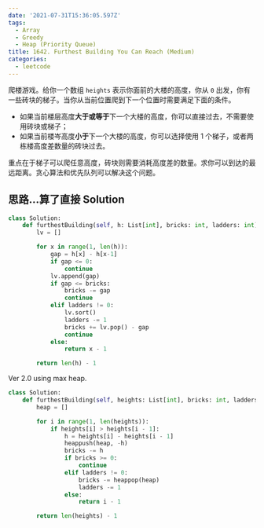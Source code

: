 ```yaml
---
date: '2021-07-31T15:36:05.597Z'
tags:
  - Array
  - Greedy
  - Heap (Priority Queue)
title: 1642. Furthest Building You Can Reach (Medium)
categories:
  - leetcode
---
```


爬楼游戏。给你一个数组 `heights` 表示你面前的大楼的高度，你从 `0` 出发，你有一些砖块的梯子。当你从当前位置爬到下一个位置时需要满足下面的条件。

- 如果当前楼层高度**大于或等于**下一个大楼的高度，你可以直接过去，不需要使用砖块或梯子；
- 如果当前楼岑高度**小于**下一个大楼的高度，你可以选择使用 1 个梯子，或者两栋楼高度差数量的砖块过去。

重点在于梯子可以爬任意高度，砖块则需要消耗高度差的数量。求你可以到达的最远距离。贪心算法和优先队列可以解决这个问题。

<!-- more -->

## 思路...算了直接 Solution

```python
class Solution:
    def furthestBuilding(self, h: List[int], bricks: int, ladders: int) -> int:
        lv = []

        for x in range(1, len(h)):
            gap = h[x] - h[x-1]
            if gap <= 0:
                continue
            lv.append(gap)
            if gap <= bricks:
                bricks -= gap
                continue
            elif ladders != 0:
                lv.sort()
                ladders -= 1
                bricks += lv.pop() - gap
                continue
            else:
                return x - 1

        return len(h) - 1
```

Ver 2.0 using max heap.

```python
class Solution:
    def furthestBuilding(self, heights: List[int], bricks: int, ladders: int) -> int:
        heap = []

        for i in range(1, len(heights)):
            if heights[i] > heights[i - 1]:
                h = heights[i] - heights[i - 1]
                heappush(heap, -h)
                bricks -= h
                if bricks >= 0:
                    continue
                elif ladders != 0:
                    bricks -= heappop(heap)
                    ladders -= 1
                else:
                    return i - 1

        return len(heights) - 1
```
